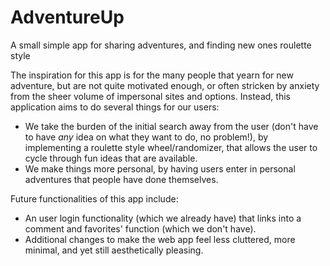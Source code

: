 # AdventureUp
A small simple app for sharing adventures, and finding new ones roulette style

The inspiration for this app is for the many people that yearn for new adventure, but are not quite motivated enough, or often stricken by anxiety from the sheer volume of impersonal sites and options. Instead, this application aims to do several things for our users:
* We take the burden of the initial search away from the user (don't have to have _any_ idea on what they want to do, no problem!), by implementing a roulette style wheel/randomizer, that allows the user to cycle through fun ideas that are available.
* We make things more personal, by having users enter in personal adventures that people have done themselves. 


Future functionalities of this app include:
* An user login functionality (which we already have) that links into a comment and favorites' function (which we don't have). 
* Additional changes to make the web app feel less cluttered, more minimal, and yet still aesthetically pleasing.
